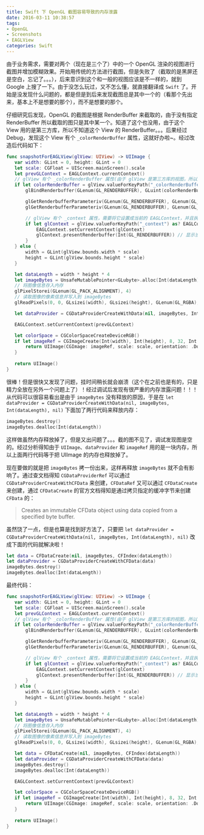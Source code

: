 ```yaml
---
title: Swift 下 OpenGL 截图容易导致的内存泄露
date: 2016-03-11 10:38:57
tags:
- OpenGL
- Screenshots
- EAGLView
categories: Swift
---
```


由于业务需求，需要对两个（现在是三个了）中的一个 OpenGL 渲染的视图进行截图并增加模糊效果。开始用传统的方法进行截图，但是失败了（截取的是黑屏还是空白，忘记了。。。），后来意识到这个和一般的视图应该是不一样的，就到  Google 上搜了一下。由于没怎么玩过，又不怎么懂，就直接翻译成 `Swift` 了。开始是没发现什么问题的，都是但是到后来发现截图总是其中一个的（看那个先出来，基本上不是想要的那个），而不是想要的那个。

仔细研究后发现，OpenGL 的截图是根据 RenderBuffer 来截取的，由于没有指定 RenderBuffer 所以截取的图只是其中某一个。知道了这个也没用，由于这个 View 用的是第三方库，所以不知道这个 View 的 RenderBuffer。。。后果经过 Debug，发现这个 View 有个 `_colorRenderBuffer` 属性，这就好办啦~。经过改造后代码如下：

<!-- more -->

```swift
func snapshotForEAGLView(glView: UIView) -> UIImage {
   var width: GLint = 0, height: GLint = 0
   let scale: CGFloat = UIScreen.mainScreen().scale
   let prevGLContext = EAGLContext.currentContext()
   // glView 有个 _colorRenderBuffer 属性(由于 glView 是第三方库的视图，所以只能通过这种方法来获取 _colorRenderBuffer)，需要将它与 GL_RENDERBUFFER 绑定，否则出现的截图可能是另外一个 OpenGL 视图
   if let colorRenderBuffer = glView.valueForKeyPath("_colorRenderBuffer") as? Int {
       glBindRenderbuffer(GLenum(GL_RENDERBUFFER), GLuint(colorRenderBuffer))

       glGetRenderbufferParameteriv(GLenum(GL_RENDERBUFFER), GLenum(GL_RENDERBUFFER_WIDTH), &width)
       glGetRenderbufferParameteriv(GLenum(GL_RENDERBUFFER), GLenum(GL_RENDERBUFFER_HEIGHT), &height)

       // glView 有个 _context 属性，需要将它设置成当前的 EAGLContext，并且执行 presentRenderbuffer 方法用来把 CAEAGLLayer 渲染出来
       if let glContext = glView.valueForKeyPath("_context") as? EAGLContext {
           EAGLContext.setCurrentContext(glContext)
           glContext.presentRenderbuffer(Int(GL_RENDERBUFFER)) // 显示当前 view 的 CAEAGLLayer
       }
   } else {
       width = GLint(glView.bounds.width * scale)
       height = GLint(glView.bounds.height * scale)
   }

   let dataLength = width * height * 4
   let imageBytes = UnsafeMutablePointer<GLubyte>.alloc(Int(dataLength))
   // 将图像信息存入内存
   glPixelStorei(GLenum(GL_PACK_ALIGNMENT), 4)
   // 读取图像的像素信息并写入到 imageBytes
   glReadPixels(0, 0, GLsizei(width), GLsizei(height), GLenum(GL_RGBA), GLenum(GL_UNSIGNED_BYTE), imageBytes)

   let dataProvider = CGDataProviderCreateWithData(nil, imageBytes, Int(dataLength), nil)

   EAGLContext.setCurrentContext(prevGLContext)

   let colorSpace = CGColorSpaceCreateDeviceRGB()
   if let imageRef = CGImageCreate(Int(width), Int(height), 8, 32, Int(width) * 4, colorSpace, [CGBitmapInfo.ByteOrder32Big, CGBitmapInfo(rawValue: CGImageAlphaInfo.PremultipliedLast.rawValue)], dataProvider, nil, true, CGColorRenderingIntent.RenderingIntentDefault) {
       return UIImage(CGImage: imageRef, scale: scale, orientation: .DownMirrored)
   }
   
   return UIImage()
}
```

很棒！但是很快又发现了问题，挂时间稍长就会崩溃（这个在之前也是有的，只是精力全放在另外一个问题上了）！经过调试后发现有很严重的内存泄露问题！！！从代码可以很容易看出是由于 `imageBytes` 没有释放的原因，于是在 `let dataProvider = CGDataProviderCreateWithData(nil, imageBytes, Int(dataLength), nil)` 下面加了两行代码来释放内存：

```swift
imageBytes.destroy()
imageBytes.dealloc(Int(dataLength))
```

这样做虽然内存释放掉了，但是又出问题了。。。截的图不见了，调试发现图是空的。经过分析得知由于 `UIImage`、`dataProvider` 和 `imageRef` 用的是一块内存，所以上面两行代码等于把 UIImage 的内存也释放掉了。

现在要做的就是把 `imageBytes` 拷一份出来，这样再释放 `imageBytes` 就不会有影响了。通过查文档得知 `CGDataProviderRef` 可以通过 `CGDataProviderCreateWithCFData` 来创建，`CFDataRef` 又可以通过 `CFDataCreate` 来创建，通过 `CFDataCreate` 的官方文档得知是通过拷贝指定的缓冲字节来创建 `CFData` 的：

> Creates an immutable CFData object using data copied from a specified byte buffer.

虽然饶了一点，但是也算是找到好方法了，只要把 `let dataProvider = CGDataProviderCreateWithData(nil, imageBytes, Int(dataLength), nil)` 改成下面的代码就解决啦！

```swift
let data = CFDataCreate(nil, imageBytes, CFIndex(dataLength))
let dataProvider = CGDataProviderCreateWithCFData(data)
imageBytes.destroy()
imageBytes.dealloc(Int(dataLength))
```

最终代码：

```swift
func snapshotForEAGLView(glView: UIView) -> UIImage {
   var width: GLint = 0, height: GLint = 0
   let scale: CGFloat = UIScreen.mainScreen().scale
   let prevGLContext = EAGLContext.currentContext()
   // glView 有个 _colorRenderBuffer 属性(由于 glView 是第三方库的视图，所以只能通过这种方法来获取 _colorRenderBuffer)，需要将它与 GL_RENDERBUFFER 绑定，否则出现的截图可能是另外一个 OpenGL 视图
   if let colorRenderBuffer = glView.valueForKeyPath("_colorRenderBuffer") as? Int {
       glBindRenderbuffer(GLenum(GL_RENDERBUFFER), GLuint(colorRenderBuffer))

       glGetRenderbufferParameteriv(GLenum(GL_RENDERBUFFER), GLenum(GL_RENDERBUFFER_WIDTH), &width)
       glGetRenderbufferParameteriv(GLenum(GL_RENDERBUFFER), GLenum(GL_RENDERBUFFER_HEIGHT), &height)

       // glView 有个 _context 属性，需要将它设置成当前的 EAGLContext，并且执行 presentRenderbuffer 方法用来把 CAEAGLLayer 渲染出来
       if let glContext = glView.valueForKeyPath("_context") as? EAGLContext {
           EAGLContext.setCurrentContext(glContext)
           glContext.presentRenderbuffer(Int(GL_RENDERBUFFER)) // 显示当前 view 的 CAEAGLLayer
       }
   } else {
       width = GLint(glView.bounds.width * scale)
       height = GLint(glView.bounds.height * scale)
   }

   let dataLength = width * height * 4
   let imageBytes = UnsafeMutablePointer<GLubyte>.alloc(Int(dataLength))
   // 将图像信息存入内存
   glPixelStorei(GLenum(GL_PACK_ALIGNMENT), 4)
   // 读取图像的像素信息并写入到 imageBytes
   glReadPixels(0, 0, GLsizei(width), GLsizei(height), GLenum(GL_RGBA), GLenum(GL_UNSIGNED_BYTE), imageBytes)

   let data = CFDataCreate(nil, imageBytes, CFIndex(dataLength))
   let dataProvider = CGDataProviderCreateWithCFData(data)
   imageBytes.destroy()
   imageBytes.dealloc(Int(dataLength))

   EAGLContext.setCurrentContext(prevGLContext)

   let colorSpace = CGColorSpaceCreateDeviceRGB()
   if let imageRef = CGImageCreate(Int(width), Int(height), 8, 32, Int(width) * 4, colorSpace, [CGBitmapInfo.ByteOrder32Big, CGBitmapInfo(rawValue: CGImageAlphaInfo.PremultipliedLast.rawValue)], dataProvider, nil, true, CGColorRenderingIntent.RenderingIntentDefault) {
       return UIImage(CGImage: imageRef, scale: scale, orientation: .DownMirrored)
   }
   
   return UIImage()
}
```

